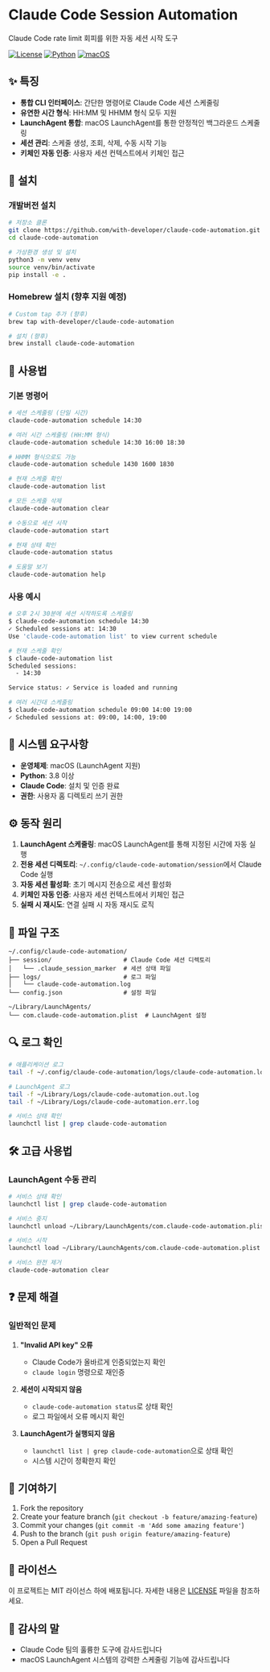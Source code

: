 # Claude Code Session Automation

Claude Code rate limit 회피를 위한 자동 세션 시작 도구

[![License](https://img.shields.io/badge/license-MIT-blue.svg)](LICENSE)
[![Python](https://img.shields.io/badge/python-3.8+-blue.svg)](https://python.org)
[![macOS](https://img.shields.io/badge/platform-macOS-lightgrey.svg)](https://www.apple.com/macos/)

## ✨ 특징

- **통합 CLI 인터페이스**: 간단한 명령어로 Claude Code 세션 스케줄링
- **유연한 시간 형식**: HH:MM 및 HHMM 형식 모두 지원
- **LaunchAgent 통합**: macOS LaunchAgent를 통한 안정적인 백그라운드 스케줄링
- **세션 관리**: 스케줄 생성, 조회, 삭제, 수동 시작 기능
- **키체인 자동 인증**: 사용자 세션 컨텍스트에서 키체인 접근

## 🚀 설치

### 개발버전 설치

```bash
# 저장소 클론
git clone https://github.com/with-developer/claude-code-automation.git
cd claude-code-automation

# 가상환경 생성 및 설치
python3 -m venv venv
source venv/bin/activate
pip install -e .
```

### Homebrew 설치 (향후 지원 예정)

```bash
# Custom tap 추가 (향후)
brew tap with-developer/claude-code-automation

# 설치 (향후)
brew install claude-code-automation
```

## 📖 사용법

### 기본 명령어

```bash
# 세션 스케줄링 (단일 시간)
claude-code-automation schedule 14:30

# 여러 시간 스케줄링 (HH:MM 형식)
claude-code-automation schedule 14:30 16:00 18:30

# HHMM 형식으로도 가능
claude-code-automation schedule 1430 1600 1830

# 현재 스케줄 확인
claude-code-automation list

# 모든 스케줄 삭제
claude-code-automation clear

# 수동으로 세션 시작
claude-code-automation start

# 현재 상태 확인
claude-code-automation status

# 도움말 보기
claude-code-automation help
```

### 사용 예시

```bash
# 오후 2시 30분에 세션 시작하도록 스케줄링
$ claude-code-automation schedule 14:30
✓ Scheduled sessions at: 14:30
Use 'claude-code-automation list' to view current schedule

# 현재 스케줄 확인
$ claude-code-automation list
Scheduled sessions:
  - 14:30

Service status: ✓ Service is loaded and running

# 여러 시간대 스케줄링
$ claude-code-automation schedule 09:00 14:00 19:00
✓ Scheduled sessions at: 09:00, 14:00, 19:00
```

## 🔧 시스템 요구사항

- **운영체제**: macOS (LaunchAgent 지원)
- **Python**: 3.8 이상
- **Claude Code**: 설치 및 인증 완료
- **권한**: 사용자 홈 디렉토리 쓰기 권한

## ⚙️ 동작 원리

1. **LaunchAgent 스케줄링**: macOS LaunchAgent를 통해 지정된 시간에 자동 실행
2. **전용 세션 디렉토리**: `~/.config/claude-code-automation/session`에서 Claude Code 실행
3. **자동 세션 활성화**: 초기 메시지 전송으로 세션 활성화
4. **키체인 자동 인증**: 사용자 세션 컨텍스트에서 키체인 접근
5. **실패 시 재시도**: 연결 실패 시 자동 재시도 로직

## 📁 파일 구조

```
~/.config/claude-code-automation/
├── session/                    # Claude Code 세션 디렉토리
│   └── .claude_session_marker  # 세션 상태 파일
├── logs/                       # 로그 파일
│   └── claude-code-automation.log
└── config.json                 # 설정 파일

~/Library/LaunchAgents/
└── com.claude-code-automation.plist  # LaunchAgent 설정
```

## 🔍 로그 확인

```bash
# 애플리케이션 로그
tail -f ~/.config/claude-code-automation/logs/claude-code-automation.log

# LaunchAgent 로그
tail -f ~/Library/Logs/claude-code-automation.out.log
tail -f ~/Library/Logs/claude-code-automation.err.log

# 서비스 상태 확인
launchctl list | grep claude-code-automation
```

## 🛠️ 고급 사용법

### LaunchAgent 수동 관리

```bash
# 서비스 상태 확인
launchctl list | grep claude-code-automation

# 서비스 중지
launchctl unload ~/Library/LaunchAgents/com.claude-code-automation.plist

# 서비스 시작
launchctl load ~/Library/LaunchAgents/com.claude-code-automation.plist

# 서비스 완전 제거
claude-code-automation clear
```

## ❓ 문제 해결

### 일반적인 문제

1. **"Invalid API key" 오류**
   - Claude Code가 올바르게 인증되었는지 확인
   - `claude login` 명령으로 재인증

2. **세션이 시작되지 않음**
   - `claude-code-automation status`로 상태 확인
   - 로그 파일에서 오류 메시지 확인

3. **LaunchAgent가 실행되지 않음**
   - `launchctl list | grep claude-code-automation`으로 상태 확인
   - 시스템 시간이 정확한지 확인

## 🤝 기여하기

1. Fork the repository
2. Create your feature branch (`git checkout -b feature/amazing-feature`)
3. Commit your changes (`git commit -m 'Add some amazing feature'`)
4. Push to the branch (`git push origin feature/amazing-feature`)
5. Open a Pull Request

## 📄 라이선스

이 프로젝트는 MIT 라이선스 하에 배포됩니다. 자세한 내용은 [LICENSE](LICENSE) 파일을 참조하세요.

## 🙏 감사의 말

- Claude Code 팀의 훌륭한 도구에 감사드립니다
- macOS LaunchAgent 시스템의 강력한 스케줄링 기능에 감사드립니다